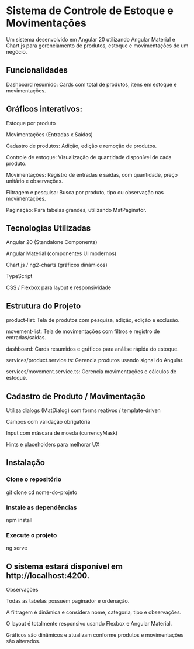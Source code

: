# Sistema de Controle de Estoque e Movimentações

Um sistema desenvolvido em Angular 20 utilizando Angular Material e Chart.js para gerenciamento de produtos, estoque e movimentações de um negócio.

## Funcionalidades

Dashboard resumido: Cards com total de produtos, itens em estoque e movimentações.

## Gráficos interativos:

Estoque por produto

Movimentações (Entradas x Saídas)

Cadastro de produtos: Adição, edição e remoção de produtos.

Controle de estoque: Visualização de quantidade disponível de cada produto.

Movimentações: Registro de entradas e saídas, com quantidade, preço unitário e observações.

Filtragem e pesquisa: Busca por produto, tipo ou observação nas movimentações.

Paginação: Para tabelas grandes, utilizando MatPaginator.

## Tecnologias Utilizadas

Angular 20 (Standalone Components)

Angular Material (componentes UI modernos)

Chart.js / ng2-charts (gráficos dinâmicos)

TypeScript

CSS / Flexbox para layout e responsividade

## Estrutura do Projeto

product-list: Tela de produtos com pesquisa, adição, edição e exclusão.

movement-list: Tela de movimentações com filtros e registro de entradas/saídas.

dashboard: Cards resumidos e gráficos para análise rápida do estoque.

services/product.service.ts: Gerencia produtos usando signal do Angular.

services/movement.service.ts: Gerencia movimentações e cálculos de estoque.

## Cadastro de Produto / Movimentação

Utiliza dialogs (MatDialog) com forms reativos / template-driven

Campos com validação obrigatória

Input com máscara de moeda (currencyMask)

Hints e placeholders para melhorar UX

## Instalação

### Clone o repositório

git clone <repo-url>
cd nome-do-projeto

### Instale as dependências

npm install

### Execute o projeto

ng serve

## O sistema estará disponível em http://localhost:4200.

Observações

Todas as tabelas possuem paginador e ordenação.

A filtragem é dinâmica e considera nome, categoria, tipo e observações.

O layout é totalmente responsivo usando Flexbox e Angular Material.

Gráficos são dinâmicos e atualizam conforme produtos e movimentações são alterados.
